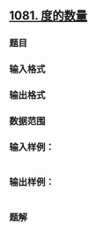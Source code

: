 ## [1081. 度的数量](https://www.acwing.com/problem/content/solution/1083/1/)

### 题目

### 输入格式

### 输出格式

### 数据范围

### 输入样例：

```

```

### 输出样例：

```

```

### 题解